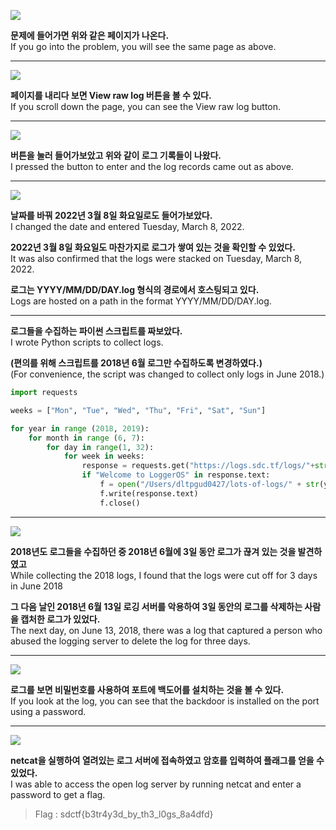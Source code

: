 ![](https://img1.daumcdn.net/thumb/R1280x0/?scode=mtistory2&fname=https%3A%2F%2Fblog.kakaocdn.net%2Fdn%2FPiEvI%2FbtrBMCvuDCE%2FxUnggBjvK2QSebWrXFkDmk%2Fimg.png)

<b>문제에 들어가면 위와 같은 페이지가 나온다.</br></b>
If you go into the problem, you will see the same page as above.</br>

---

![](https://img1.daumcdn.net/thumb/R1280x0/?scode=mtistory2&fname=https%3A%2F%2Fblog.kakaocdn.net%2Fdn%2FLPoWZ%2FbtrBMaTvHrU%2FYDRmojUZwoF35xcO2qjZ9k%2Fimg.png)

<b>페이지를 내리다 보면 View raw log 버튼을 볼 수 있다.</br></b>
If you scroll down the page, you can see the View raw log button.</br>

---

![](https://img1.daumcdn.net/thumb/R1280x0/?scode=mtistory2&fname=https%3A%2F%2Fblog.kakaocdn.net%2Fdn%2FbYL9kN%2FbtrBNdip2Eg%2FqC8t9P2wZgQFUkL2Xk037K%2Fimg.png)

<b>버튼을 눌러 들어가보았고 위와 같이 로그 기록들이 나왔다.<br/></b>
I pressed the button to enter and the log records came out as above.<br>

---

![](https://img1.daumcdn.net/thumb/R1280x0/?scode=mtistory2&fname=https%3A%2F%2Fblog.kakaocdn.net%2Fdn%2FCecKE%2FbtrBLUKdb3S%2Fm6ORr4HxWkl58TztkTue21%2Fimg.png)

<b>날짜를 바꿔 2022년 3월 8일 화요일로도 들어가보았다.<br/></b>
I changed the date and entered Tuesday, March 8, 2022.</br>

<b>2022년 3월 8일 화요일도 마찬가지로 로그가 쌓여 있는 것을 확인할 수 있었다.<br/></b>
It was also confirmed that the logs were stacked on Tuesday, March 8, 2022.<br>

<b>로그는 YYYY/MM/DD/DAY.log 형식의 경로에서 호스팅되고 있다.</br></b>
Logs are hosted on a path in the format YYYY/MM/DD/DAY.log.</br>

---

<b>로그들을 수집하는 파이썬 스크립트를 짜보았다.</br></b>
I wrote Python scripts to collect logs.<br>

<b>(편의를 위해 스크립트를 2018년 6월 로그만 수집하도록 변경하였다.)</br></b>
(For convenience, the script was changed to collect only logs in June 2018.)</br>


```python
import requests

weeks = ["Mon", "Tue", "Wed", "Thu", "Fri", "Sat", "Sun"]

for year in range (2018, 2019):
    for month in range (6, 7):
        for day in range(1, 32):
            for week in weeks:
                response = requests.get("https://logs.sdc.tf/logs/"+str(year)+"/"+str(month)+"/"+str(day)+"/"+str(week)+".log")
                if "Welcome to LoggerOS" in response.text:
                    f = open("/Users/dltpgud0427/lots-of-logs/" + str(year) + '-' + str(month) + '-' + str(day) + '-' + str(week) + ".log", 'w')
                    f.write(response.text)
                    f.close()
```

---

![](https://img1.daumcdn.net/thumb/R1280x0/?scode=mtistory2&fname=https%3A%2F%2Fblog.kakaocdn.net%2Fdn%2FQFPOD%2FbtrBQDf7JOT%2FerS9wpakmDUAUKA31yKvDk%2Fimg.png)

<b>2018년도 로그들을 수집하던 중 2018년 6월에 3일 동안 로그가 끊겨 있는 것을 발견하였고</br></b>
While collecting the 2018 logs, I found that the logs were cut off for 3 days in June 2018</br>

<b>그 다음 날인 2018년 6월 13일 로깅 서버를 악용하여 3일 동안의 로그를 삭제하는 사람을 캡처한 로그가 있었다.<br/></b>
The next day, on June 13, 2018, there was a log that captured a person who abused the logging server to delete the log for three days.<br>

---

![](https://img1.daumcdn.net/thumb/R1280x0/?scode=mtistory2&fname=https%3A%2F%2Fblog.kakaocdn.net%2Fdn%2FcKOjir%2FbtrBHpYBB7t%2FA0S9kCK47YTnO4o1vemUB0%2Fimg.png)

<b>로그를 보면 비밀번호를 사용하여 포트에 백도어를 설치하는 것을 볼 수 있다.<br/></b>
If you look at the log, you can see that the backdoor is installed on the port using a password.</br>

---

![](https://img1.daumcdn.net/thumb/R1280x0/?scode=mtistory2&fname=https%3A%2F%2Fblog.kakaocdn.net%2Fdn%2FbC753K%2FbtrBPffvqxc%2FBrJDrnj1LmfDBwblOsmAA0%2Fimg.png)

<b>netcat을 실행하여 열려있는 로그 서버에 접속하였고 암호를 입력하여 플래그를 얻을 수 있었다.<br/></b>
I was able to access the open log server by running netcat and enter a password to get a flag.</br>


> Flag : sdctf{b3tr4y3d_by_th3_l0gs_8a4dfd}
